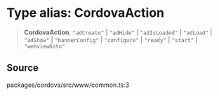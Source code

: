 # Type alias: CordovaAction

> **CordovaAction**: `"adCreate"` \| `"adHide"` \| `"adIsLoaded"` \| `"adLoad"` \| `"adShow"` \| `"bannerConfig"` \| `"configure"` \| `"ready"` \| `"start"` \| `"webviewGoto"`

## Source

packages/cordova/src/www/common.ts:3
